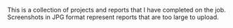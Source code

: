 This is a collection of projects and reports that I have completed on the job. 
Screenshots in JPG format represent reports that are too large to upload. 
